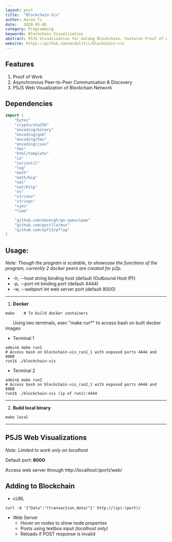 ```yaml
---
layout: post
title:  "Blockchain-Vis"
author: Aaron Ti
date:   2020-05-06
category: Programming
keywords: Blockchain Visualization
abstract: P5JS Visualization for Golang Blockchain. Features Proof of Work, P2P Connection and Automatic Peer Discovery, and Web Visualization of Block Network
website: https://github.com/mcdulltii/blockchain-vis
---
```


## Features
1. Proof of Work
2. Asynchronous Peer-to-Peer Communcation & Discovery
3. P5JS Web Visualization of Blockchain Network

## Dependencies
```go
import (
	"bytes"
	"crypto/sha256"
	"encoding/binary"
	"encoding/gob"
	"encoding/hex"
	"encoding/json"
	"fmt"
	"html/template"
	"io"
	"io/ioutil"
	"log"
	"math"
	"math/big"
	"net"
	"net/http"
	"os"
	"strconv"
	"strings"
	"sync"
	"time"

	"github.com/davecgh/go-spew/spew"
	"github.com/gorilla/mux"
	"github.com/spf13/pflag"
)
```

## Usage:
<i>Note: Though the program is scalable, to showcase the functions of the program, currently 2 docker peers are created for p2p.</i>

- -h, --host string   binding host (default (Outbound Host IP))
- -p, --port int      binding port (default 4444)
- -w, --webport int   web server port (default 8000)

---
1. <strong>Docker</strong>
```shell
make    # To build docker containers
```
&nbsp;&nbsp;&nbsp;&nbsp;&nbsp;&nbsp;Using two terminals, exec "make run*" to access bash on built docker images
- Terminal 1
```shell
admin$ make run1
# Access bash on blockchain-vis_run1_1 with exposed ports 4444 and 8000
run1$ ./blockchain-vis
```
- Terminal 2
```shell
admin$ make run2
# Access bash on blockchain-vis_run2_1 with exposed ports 4444 and 8000
run2$ ./blockchain-vis (ip of run1):4444
```
---
2. <strong>Build local binary</strong>
```shell
make local
```
---

## P5JS Web Visualizations
<i>Note: Limited to work only on localhost</i>

Default port: <b>8000</b>

Access web server through http://localhost:(port)/web/

## Adding to Blockchain
- cURL
```shell
curl -d '{"Data":"(transaction_data)"}' http://(ip):(port)/
```
- Web Server
  - Hover on nodes to show node properties
  - Posts using textbox input  <i>(localhost only)</i>
  - Reloads if POST response is invalid
